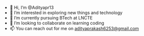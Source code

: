 - 👋 Hi, I’m @Adityapr13
- 👀 I’m interested in exploring new things and technology 
- 🌱 I’m currently pursuing BTech at LNCTE
- 💞️ I’m looking to collaborate on learning coding
- 📫 You can reach out for me on adityaprakash6253@gmail.com

<!---
Adityapr13/Adityapr13 is a ✨ special ✨ repository because its `README.md` (this file) appears on your GitHub profile.
You can click the Preview link to take a look at your changes.
--->
